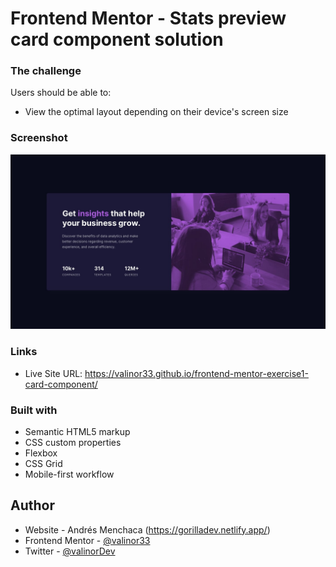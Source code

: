 # Frontend Mentor - Stats preview card component solution

### The challenge

Users should be able to:

- View the optimal layout depending on their device's screen size

### Screenshot

![](./design/desktop-design.jpg)

### Links

- Live Site URL: https://valinor33.github.io/frontend-mentor-exercise1-card-component/

### Built with

- Semantic HTML5 markup
- CSS custom properties
- Flexbox
- CSS Grid
- Mobile-first workflow

## Author

- Website - Andrés Menchaca (https://gorilladev.netlify.app/)
- Frontend Mentor - [@valinor33](https://www.frontendmentor.io/profile/valinor33)
- Twitter - [@valinorDev](https://twitter.com/valinorDev)
